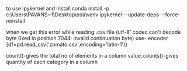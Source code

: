 to use ipykernel and install
conda install -p c:\Users\PAVANS~1\Desktop\eda\venv ipykernel --update-deps --force-reinstall

when we get this error while reading .csv file (utf-8' codec can't decode byte 0xed in position 7044: invalid continuation byte)
use- encoder {df=pd.read_csv('zomato.csv',encoding='latin-1')}



count()-gives the total no of elements in a column
value_counts()-gives quantity of each category in a column